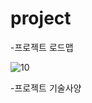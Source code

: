 # project

-프로젝트 로드맵

![10](https://user-images.githubusercontent.com/105902237/169476484-9f42f42c-65ac-441c-9ec0-9d288621e248.PNG)


-프로젝트 기술사양
